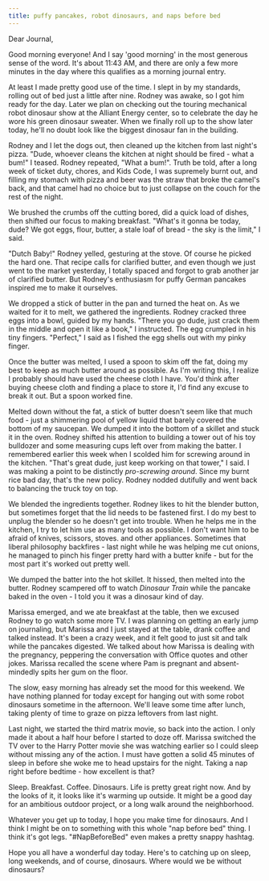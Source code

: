 ```yaml
---
title: puffy pancakes, robot dinosaurs, and naps before bed
---
```


Dear Journal,

Good morning everyone! And I say 'good morning' in the most generous
sense of the word. It's about 11:43 AM, and there are only a few more
minutes in the day where this qualifies as a morning journal entry.

At least I made pretty good use of the time. I slept in by my standards,
rolling out of bed just a little after nine. Rodney was awake, so I got
him ready for the day. Later we plan on checking out the touring
mechanical robot dinosaur show at the Alliant Energy center, so to
celebrate the day he wore his green dinosaur sweater. When we finally
roll up to the show later today, he'll no doubt look like the biggest
dinosaur fan in the building.

Rodney and I let the dogs out, then cleaned up the kitchen from last
night's pizza. "Dude, whoever cleans the kitchen at night should be
fired - what a bum!" I teased. Rodney repeated, "What a bum!". Truth be
told, after a long week of ticket duty, chores, and Kids Code, I was
supremely burnt out, and filling my stomach with pizza and beer was the
straw that broke the camel's back, and that camel had no choice but to
just collapse on the couch for the rest of the night.

We brushed the crumbs off the cutting bored, did a quick load of dishes,
then shifted our focus to making breakfast. "What's it gonna be today,
dude? We got eggs, flour, butter, a stale loaf of bread - the sky is the
limit," I said.

"Dutch Baby!" Rodney yelled, gesturing at the stove. Of course he picked
the hard one. That recipe calls for clarified butter, and even though we
just went to the market yesterday, I totally spaced and forgot to grab
another jar of clarified butter. But Rodney's enthusiasm for puffy
German pancakes inspired me to make it ourselves.

We dropped a stick of butter in the pan and turned the heat on. As we
waited for it to melt, we gathered the ingredients. Rodney cracked three
eggs into a bowl, guided by my hands. "There you go dude, just crack
them in the middle and open it like a book," I instructed. The egg
crumpled in his tiny fingers. "Perfect," I said as I fished the egg
shells out with my pinky finger.

Once the butter was melted, I used a spoon to skim off the fat, doing my
best to keep as much butter around as possible. As I'm writing this, I
realize I probably should have used the cheese cloth I have. You'd think
after buying cheese cloth and finding a place to store it, I'd find any
excuse to break it out. But a spoon worked fine.

Melted down without the fat, a stick of butter doesn't seem like that
much food - just a shimmering pool of yellow liquid that barely covered
the bottom of my saucepan. We dumped it into the bottom of a skillet and
stuck it in the oven. Rodney shifted his attention to building a tower
out of his toy bulldozer and some measuring cups left over from making
the batter. I remembered earlier this week when I scolded him for
screwing around in the kitchen. "That's great dude, just keep working on
that tower," I said. I was making a point to be distinctly *pro-screwing
around*. Since my burnt rice bad day, that's the new policy. Rodney
nodded dutifully and went back to balancing the truck toy on top.

We blended the ingredients together. Rodney likes to hit the blender
button, but sometimes forget that the lid needs to be fastened first. I
do my best to unplug the blender so he doesn't get into trouble. When he
helps me in the kitchen, I try to let him use as many tools as possible.
I don't want him to be afraid of knives, scissors, stoves. and other
appliances. Sometimes that liberal philosophy backfires - last night
while he was helping me cut onions, he managed to pinch his finger
pretty hard with a butter knife - but for the most part it's worked out
pretty well.

We dumped the batter into the hot skillet. It hissed, then melted into
the butter. Rodney scampered off to watch *Dinosaur Train* while the
pancake baked in the oven - I told you it was a dinosaur kind of day.

Marissa emerged, and we ate breakfast at the table, then we excused
Rodney to go watch some more TV. I was planning on getting an early jump
on journaling, but Marissa and I just stayed at the table, drank coffee
and talked instead. It's been a crazy week, and it felt good to just sit
and talk while the pancakes digested. We talked about how Marissa is
dealing with the pregnancy, peppering the conversation with Office
quotes and other jokes. Marissa recalled the scene where Pam is pregnant
and absent-mindedly spits her gum on the floor.

The slow, easy morning has already set the mood for this weekend. We
have nothing planned for today except for hanging out with some robot
dinosaurs sometime in the afternoon. We'll leave some time after lunch,
taking plenty of time to graze on pizza leftovers from last night.

Last night, we started the third matrix movie, so back into the action.
I only made it about a half hour before I started to doze off. Marissa
switched the TV over to the Harry Potter movie she was watching earlier
so I could sleep without missing any of the action. I must have gotten a
solid 45 minutes of sleep in before she woke me to head upstairs for the
night. Taking a nap right before bedtime - how excellent is that?

Sleep. Breakfast. Coffee. Dinosaurs. Life is pretty great right now. And
by the looks of it, it looks like it's warming up outside. It might be a
good day for an ambitious outdoor project, or a long walk around the
neighborhood.

Whatever you get up to today, I hope you make time for dinosaurs. And I
think I might be on to something with this whole "nap before bed" thing.
I think it's got legs. "\#NapBeforeBed" even makes a pretty snappy
hashtag.

Hope you all have a wonderful day today. Here's to catching up on sleep,
long weekends, and of course, dinosaurs. Where would we be without
dinosaurs?

